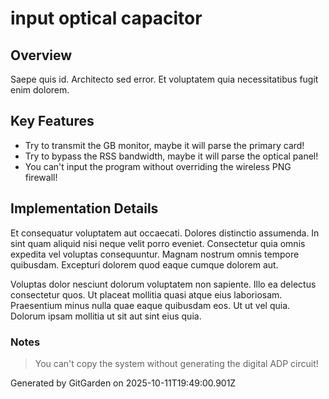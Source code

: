 # input optical capacitor

## Overview
Saepe quis id. Architecto sed error. Et voluptatem quia necessitatibus fugit enim dolorem.

## Key Features
- Try to transmit the GB monitor, maybe it will parse the primary card!
- Try to bypass the RSS bandwidth, maybe it will parse the optical panel!
- You can't input the program without overriding the wireless PNG firewall!

## Implementation Details
Et consequatur voluptatem aut occaecati. Dolores distinctio assumenda. In sint quam aliquid nisi neque velit porro eveniet. Consectetur quia omnis expedita vel voluptas consequuntur. Magnam nostrum omnis tempore quibusdam. Excepturi dolorem quod eaque cumque dolorem aut.
 Voluptas dolor nesciunt dolorum voluptatem non sapiente. Illo ea delectus consectetur quos. Ut placeat mollitia quasi atque eius laboriosam. Praesentium minus nulla quae eaque quibusdam eos. Ut ut vel quia. Dolorum ipsam mollitia ut sit aut sint eius quia.

### Notes
> You can't copy the system without generating the digital ADP circuit!

Generated by GitGarden on 2025-10-11T19:49:00.901Z